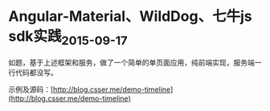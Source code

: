 <h1>Angular-Material、WildDog、七牛js sdk实践<sub>2015-09-17</sub></h1>

如题，基于上述框架和服务，做了一个简单的单页面应用，纯前端实现，服务端一行代码都没写。

示例及源码：[http://blog.csser.me/demo-timeline](http://blog.csser.me/demo-timeline)